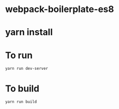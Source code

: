 # webpack-boilerplate-es8

# yarn install

# To run
```yarn run dev-server```

# To build
```yarn run build```
